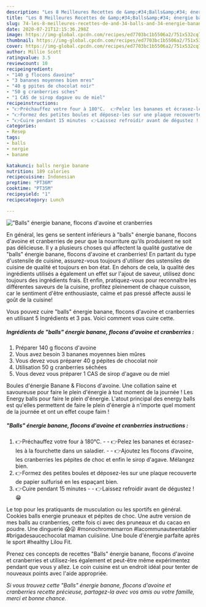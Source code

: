 ```yaml
---
description: "Les 8 Meilleures Recettes de &amp;#34;Balls&amp;#34; énergie banane, flocons d&amp;#39;avoine et cranberries"
title: "Les 8 Meilleures Recettes de &amp;#34;Balls&amp;#34; énergie banane, flocons d&amp;#39;avoine et cranberries"
slug: 74-les-8-meilleures-recettes-de-and-34-balls-and-34-energie-banane-flocons-d-and-39-avoine-et-cranberries
date: 2020-07-21T12:15:36.298Z
image: https://img-global.cpcdn.com/recipes/ed7703bc1b5506a2/751x532cq70/balls-energie-banane-flocons-davoine-et-cranberries-photo-principale-de-la-recette.jpg
thumbnail: https://img-global.cpcdn.com/recipes/ed7703bc1b5506a2/751x532cq70/balls-energie-banane-flocons-davoine-et-cranberries-photo-principale-de-la-recette.jpg
cover: https://img-global.cpcdn.com/recipes/ed7703bc1b5506a2/751x532cq70/balls-energie-banane-flocons-davoine-et-cranberries-photo-principale-de-la-recette.jpg
author: Millie Scott
ratingvalue: 3.5
reviewcount: 10
recipeingredient:
- "140 g flocons davoine"
- "3 bananes moyennes bien mres"
- "40 g ppites de chocolat noir"
- "50 g cranberries sches"
- "1 CAS de sirop dagave ou de miel"
recipeinstructions:
- "👉Préchauffez votre four à 180°C.  👉Pelez les bananes et écrasez-les à la fourchette dans un saladier.  👉Ajoutez les flocons d’avoine, les cranberries les pépites de choc et enfin le sirop d&#39;agave. Mélangez bien."
- "👉Formez des petites boules et déposez-les sur une plaque recouverte de papier sulfurisé en les espaçant bien."
- "👉Cuire pendant 15 minutes  👉Laissez refroidir avant de dégustez ! 😁"
categories:
- Resep
tags:
- balls
- nergie
- banane

katakunci: balls nergie banane 
nutrition: 189 calories
recipecuisine: Indonesian
preptime: "PT36M"
cooktime: "PT35M"
recipeyield: "1"
recipecategory: Lunch

---
```



![&#34;Balls&#34; énergie banane, flocons d&#39;avoine et cranberries](https://img-global.cpcdn.com/recipes/ed7703bc1b5506a2/751x532cq70/balls-energie-banane-flocons-davoine-et-cranberries-photo-principale-de-la-recette.jpg)

En général, les gens se sentent inférieurs à &#34;balls&#34; énergie banane, flocons d&#39;avoine et cranberries de peur que la nourriture qu'ils produisent ne soit pas délicieuse. Il y a plusieurs choses qui affectent la qualité gustative de &#34;balls&#34; énergie banane, flocons d&#39;avoine et cranberries! En partant du type d'ustensile de cuisine, assurez-vous toujours d'utiliser des ustensiles de cuisine de qualité et toujours en bon état. En dehors de cela, la qualité des ingrédients utilisés a également un effet sur l'ajout de saveur, utilisez donc toujours des ingrédients frais. Et enfin, pratiquez-vous pour reconnaître les différentes saveurs de la cuisine, profitez pleinement de chaque cuisson, car le sentiment d'être enthousiaste, calme et pas pressé affecte aussi le goût de la cuisine!

<!--inarticleads1-->

Vous pouvez cuire &#34;balls&#34; énergie banane, flocons d&#39;avoine et cranberries en utilisant 5 Ingrédients et 3 pas. Voici comment vous cuire cette.

##### Ingrédients de &#34;balls&#34; énergie banane, flocons d&#39;avoine et cranberries :

1. Préparer 140 g flocons d&#39;avoine
1. Vous avez besoin 3 bananes moyennes bien mûres
1. Vous devez vous préparer 40 g pépites de chocolat noir
1. Utilisation 50 g cranberries séchées
1. Vous devez vous préparer 1 CAS de sirop d&#39;agave ou de miel


Boules d&#39;énergie Banane &amp; Flocons d&#39;avoine. Une collation saine et savoureuse pour faire le plein d&#39;énergie à tout moment de la journée ! Les Energy balls pour faire le plein d&#39;énergie. L&#39;atout principal des energy balls est qu&#39;elles permettent de faire le plein d&#39;énergie à n&#39;importe quel moment de la journée et ont un effet coupe faim ! 

<!--inarticleads2-->

##### &#34;Balls&#34; énergie banane, flocons d&#39;avoine et cranberries instructions :

1. 👉Préchauffez votre four à 180°C. -  - 👉Pelez les bananes et écrasez-les à la fourchette dans un saladier. -  - 👉Ajoutez les flocons d’avoine, les cranberries les pépites de choc et enfin le sirop d&#39;agave. Mélangez bien.
1. 👉Formez des petites boules et déposez-les sur une plaque recouverte de papier sulfurisé en les espaçant bien.
1. 👉Cuire pendant 15 minutes -  - 👉Laissez refroidir avant de dégustez ! 😁


Le top pour les pratiquants de musculation ou les sportifs en général. Cookies balls energie pruneaux et pépites de choc. Une autre version de mes balls au cranberries, cette fois ci avec des pruneaux et du cacao en poudre. Une dinguerie 😱😜 #monochromemarron #lacommunauteentablier #brigadesaucechocolat maman cuiisiine. Une boule d&#39;énergie parfaite après le sport #healthy Lilou Fit. 

<!--inarticleads1-->

<p>
Prenez ces concepts de recettes &#34;Balls&#34; énergie banane, flocons d&#39;avoine et cranberries et utilisez-les également et peut-être même expérimentez pendant que vous y allez. Le coin cuisine est un endroit idéal pour tenter de nouveaux points avec l'aide appropriée.
</p>

<p>
<i>Si vous trouvez cette &#34;Balls&#34; énergie banane, flocons d&#39;avoine et cranberries recette précieuse, partagez-la avec vos amis ou votre famille, merci et bonne chance.</i>
</p>
